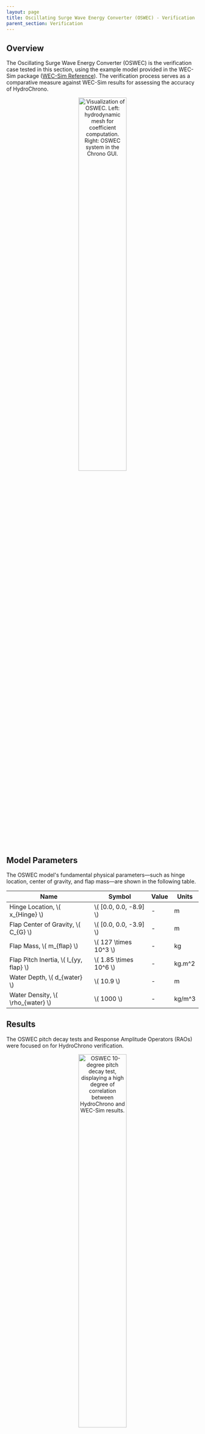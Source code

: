 ```yaml
---
layout: page
title: Oscillating Surge Wave Energy Converter (OSWEC) - Verification
parent_section: Verification
---
```


## Overview

The Oscillating Surge Wave Energy Converter (OSWEC) is the verification case tested in this section, using the example model provided in the WEC-Sim package ([WEC-Sim Reference](https://wec-sim.github.io/WEC-Sim/dev/user/tutorials.html#oscillating-surge-wec-oswec)). The verification process serves as a comparative measure against WEC-Sim results for assessing the accuracy of HydroChrono.

<p align="center">
  <img src="{{ site.baseurl }}/verification/images_oswec/oswec_model.png" alt="Visualization of OSWEC. Left: hydrodynamic mesh for coefficient computation. Right: OSWEC system in the Chrono GUI." width="50%" />
</p>




## Model Parameters

The OSWEC model's fundamental physical parameters—such as hinge location, center of gravity, and flap mass—are shown in the following table.

| Name                         | Symbol                        | Value           | Units         |
| ---------------------------- | ----------------------------- | --------------- | ------------- |
| Hinge Location, \\( x_{Hinge} \\) | \\( [0.0, 0.0, -8.9] \\)      | -               | m             |
| Flap Center of Gravity, \\( C_{G} \\) | \\( [0.0, 0.0, -3.9] \\)  | -               | m             |
| Flap Mass, \\( m_{flap} \\)      | \\( 127 \times 10^3 \\)      | -               | kg            |
| Flap Pitch Inertia, \\( I_{yy, flap} \\) | \\( 1.85 \times 10^6 \\) | -               | kg.m^2        |
| Water Depth, \\( d_{water} \\)    | \\( 10.9 \\)                 | -               | m             |
| Water Density, \\( \rho_{water} \\) | \\( 1000 \\)               | -               | kg/m^3        |


## Results

The OSWEC pitch decay tests and Response Amplitude Operators (RAOs) were focused on for HydroChrono verification.

<p align="center">
  <img src="{{ site.baseurl }}/verification/images_oswec/oswec_pitch_decay_verification.png" alt="OSWEC 10-degree pitch decay test, displaying a high degree of correlation between HydroChrono and WEC-Sim results." width="50%" />
</p>


<p align="center">
  <img src="{{ site.baseurl }}/verification/images_oswec/oswec_pitch_rao_verification.png" alt="RAOs from WEC-Sim and HydroChrono for OSWEC in regular waves, revealing minor discrepancies at the resonance frequency." width="50%" />
</p>


The verification of the OSWEC model provides confidence in the numerical implementation of the hydrodynamic forces for rotational degrees of freedom. The OSWEC's base is treated as a separate body in this system, providing some confidence in the multibody hydrodynamics implementation. However, since the base is fixed, further verification is required in order to check the accuracy of hydrodynamic interactions in multibody systems.

## References

For further information about the OSWEC model, please refer to the following:

- [WEC-Sim Tutorials: Oscillating Surge WEC (OSWEC)](https://wec-sim.github.io/WEC-Sim/dev/user/tutorials.html#oscillating-surge-wec-oswec)
- [WEC-Sim OSWEC Example](https://github.com/WEC-Sim/WEC-Sim/tree/master/examples/OSWEC)
